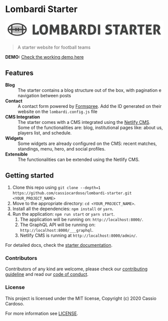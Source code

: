 # Lombardi Starter

![](./logo.jpg)

> A starter website for football teams

**DEMO:** [Check the working demo here](https://lombardi-starter.netlify.app/)

## Features

<dl>
	<dt><strong>Blog</strong></dt>
	<dd>The starter contains a blog structure out of the box, with pagination e navigation between posts</dd>
	<dt><strong>Contact</strong></dt>
	<dd>A contact form powered by <a href="https://formspree.io/" target="_blank">Formspree</a>. Add the ID generated on their website on the <code>lombardi.config.js</code> file</dd>
	<dt><strong>CMS Integration</strong></dt>
	<dd>The starter comes with a CMS integrated using the <a href="https://www.netlifycms.org/" target="_blank">Netlify CMS</a>. Some of the functionalities are: blog, institutional pages like: about us, players list, and schedule.</dd>
	<dt><strong>Widgets</strong></dt>
	<dd>Some widgets are already configured on the CMS: recent matches, standings, menu, hero, and social profiles.</dd>
	<dt><strong>Extensible</strong></dt>
	<dd>The functionalities can be extended using the Netlify CMS.</dd>
</dl>

## Getting started

1. Clone this repo using `git clone --depth=1 https://github.com/cassiocardoso/lombardi-starter.git <YOUR_PROJECT_NAME>`
2. Move to the appropriate directory: `cd <YOUR_PROJECT_NAME>`.
3. Install all the dependencies: `npm install` or `yarn`.
4. Run the application: `npm run start` or `yarn start`.
   1. The application will be running on: `http://localhost:8000/`.
   2. The GraphQL API will be running on: `http://localhost:8000/___graphql`.
   3. Netlify CMS is running at `http://localhost:8000/admin/`.

For detailed docs, check the [starter documentation](./docs/README.md).

### Contributors

Contributors of any kind are welcome, please check our [contributing guideline](./CONTRIBUTING.md) and read our [code of conduct](./CODE_OF_CONDUCT.md).

### License

This project is licensed under the MIT license, Copyright (c) 2020 Cassio Cardoso.

For more information see [LICENSE](./LICENSE).
